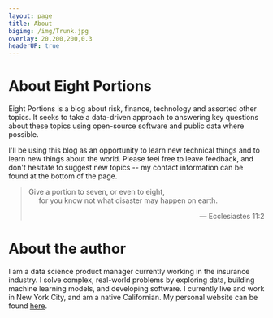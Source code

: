 ```yaml
---
layout: page
title: About
bigimg: /img/Trunk.jpg
overlay: 20,200,200,0.3
headerUP: true
---
```

# About Eight Portions
Eight Portions is a blog about risk, finance, technology and assorted other topics. It seeks to take a data-driven approach to answering key questions about these topics using open-source software and public data where possible.

I'll be using this blog as an opportunity to learn new technical things and to learn new things about the world. Please feel free to leave feedback, and don't hesitate to suggest new topics -- my contact information can be found at the bottom of the page.

> Give a portion to seven, or even to eight,<br>
> &nbsp;&nbsp;&nbsp;&nbsp;&nbsp;for you know not what disaster may happen on earth.
>
> <div align="right">&mdash; Ecclesiastes 11:2</div>

# About the author
I am a data science product manager currently working in the insurance industry. I solve complex, real-world problems by exploring data, building machine learning models, and developing software. I currently live and work in New York City, and am a native Californian. My personal website can be found [here](https://ryanlee.io/).
